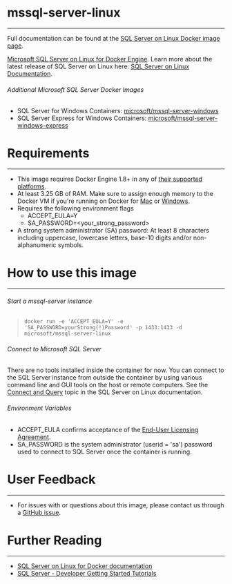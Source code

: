 # mssql-server-linux 
---
Full documentation can be found at the [SQL Server on Linux Docker image page](https://docs.microsoft.com/en-us/sql/linux/sql-server-linux-setup-docker).

 [Microsoft SQL Server on Linux for Docker Engine](https://docs.microsoft.com/en-us/sql/linux/sql-server-linux-setup-docker). Learn more about the latest release of SQL Server on Linux here: [SQL Server on Linux Documentation](https://docs.microsoft.com/en-us/sql/linux/).

###### Additional Microsoft SQL Server Docker Images
+ SQL Server for Windows Containers: [microsoft/mssql-server-windows](https://hub.docker.com/r/microsoft/mssql-server-windows/)
+ SQL Server Express for Windows Containers: [microsoft/mssql-server-windows-express](https://hub.docker.com/r/microsoft/mssql-server-windows-express/)

# Requirements
---
- This image requires Docker Engine 1.8+ in any of [their supported platforms](https://www.docker.com/products/overview).
- At least 3.25 GB of RAM. Make sure to assign enough memory to the Docker VM if you're running on Docker for [Mac](https://docs.docker.com/docker-for-mac/#/general) or [Windows](https://docs.docker.com/docker-for-windows/#/advanced).
- Requires the following environment flags
    - ACCEPT_EULA=Y
    - SA_PASSWORD=<your_strong_password>
- A strong system administrator (SA) password: At least 8 characters including uppercase, lowercase letters, base-10 digits and/or non-alphanumeric symbols.

# How to use this image
---
######  Start a mssql-server instance
> ``docker run -e 'ACCEPT_EULA=Y' -e 'SA_PASSWORD=yourStrong(!)Password' -p 1433:1433 -d microsoft/mssql-server-linux``

######  Connect to Microsoft SQL Server
There are no tools installed inside the container for now.  You can connect to the SQL Server instance from outside the container by using various command line and GUI tools on the host or remote computers.  See the [Connect and Query](https://docs.microsoft.com/en-us/sql/linux/sql-server-linux-connect-and-query-sqlcmd) topic in the SQL Server on Linux documentation.

######  Environment Variables

- ACCEPT_EULA confirms acceptance of the [End-User Licensing Agreement](http://go.microsoft.com/fwlink/?LinkId=746388).
- SA_PASSWORD is the system administrator (userid = 'sa') password used to connect to SQL Server once the container is running.

# User Feedback 
---
+ For issues with or questions about this image, please contact us through a [GitHub issue](https://github.com/Microsoft/sql-server-samples/issues). 

# Further Reading
---
+ [SQL Server on Linux for Docker documentation](https://docs.microsoft.com/en-us/sql/linux/sql-server-linux-setup-docker)
+ [SQL Server - Developer Getting Started Tutorials](https://www.microsoft.com/en-us/sql-server/developer-get-started/?utm_source=DockerHub)